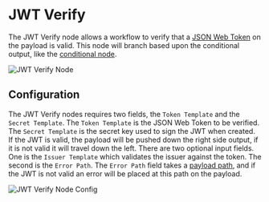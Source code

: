 # JWT Verify

The JWT Verify node allows a workflow to verify that a [JSON Web Token](https://jwt.io/) on the payload is valid. This node will branch based upon the conditional output, like the [conditional node](/workflows/accessing-payload-data/#conditional).

![JWT Verify Node](/images/workflows/logic/jwt-verify-node.png "JWT Verify Node")

## Configuration

The JWT Verify nodes requires two fields, the `Token Template` and the `Secret Template`. The `Token Template` is the JSON Web Token to be verified. The `Secret Template` is the secret key used to sign the JWT when created. If the JWT is valid, the payload will be pushed down the right side output, if it is not valid it will travel down the left. There are two optional input fields. One is the `Issuer Template` which validates the issuer against the token. The second is the `Error Path`. The `Error Path` field takes a [payload path](/workflows/accessing-payload-data/#payload-paths), and if the JWT is not valid an error will be placed at this path on the payload.

![JWT Verify Node Config](/images/workflows/logic/jwt-verify-node-config.png "JWT Verify Node Config")



